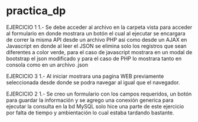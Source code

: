 # practica_dp

EJERCICIO 1
1.- Se debe acceder al archivo en la carpeta vista para acceder al formulario en donde mostrara un botón el cual al ejecutar
se encargara de correr la misma API desde un archivo PHP asi como desde un AJAX en Javascript en donde al leer el JSON se elimina solo
los registros que sean diferentes a color verde, para el caso de javascript mostrara en un modal de bootstrap el json modificado
y para el caso de PHP lo mostrara tanto en consola como en un archivo .json 

EJERCICIO 3
1.- Al iniciar mostrara una pagina WEB previamente seleccionada desde donde se podra navegar al igual que el navegador.

EJERCICIO 2
1.- Se creo un formulario con los campos requeridos, un botón para guardar la información y se agrego una conexión generica para ejecutar la consulta en la bd MySQL
solo hice una parte de este ejercicio por falta de tiempo y ambientación lo cual estaba tardando bastante.

